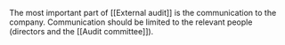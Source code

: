 The most important part of [[External audit]] is the communication to the company. Communication should be limited to the relevant people (directors and the [[Audit committee]]).